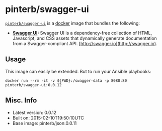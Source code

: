# pinterb/swagger-ui 

[`pinterb/swagger-ui`](https://index.docker.io/u/pinterb/swagger-ui) is a [docker](https://docker.com) image that bundles the following:  
 
* **[Swagger UI](https://github.com/swagger-api/swagger-ui):** Swagger UI is a dependency-free collection of HTML, Javascript, and CSS assets that dynamically generate documentation from a Swagger-compliant API. [http://swagger.io](http://swagger.io).    

## Usage 
This image can easily be extended.  But to run your Ansible playbooks:
````
docker run --rm -it -v ${PWD}:/swagger-data -p 8080:80 pinterb/swagger-ui:0.0.12
````

## Misc. Info 
* Latest version: 0.0.12
* Built on: 2015-02-10T19:50:10UTC
* Base image: pinterb/json:0.0.11

